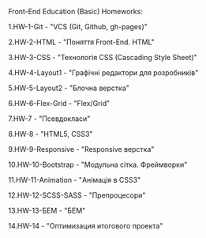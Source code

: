 Front-End Education (Basic)
Homeworks:

1.HW-1-Git - "VCS (Git, Github, gh-pages)"  

2.HW-2-HTML - "Поняття Front-End. HTML"  

3.HW-3-CSS - "Технологія CSS (Cascading Style Sheet)"  

4.HW-4-Layout1 - "Графічні редактори для розробників"  

5.HW-5-Layout2 - "Блочна верстка"

6.HW-6-Flex-Grid - "Flex/Grid"

7.HW-7 - "Псевдокласи"

8.HW-8 - "HTML5, CSS3"

9.HW-9-Responsive - "Responsive верстка"

10.HW-10-Bootstrap - "Модульна сітка. Фреймворки"

11.HW-11-Animation - "Анімація в CSS3"

12.HW-12-SCSS-SASS - "Препроцесори"

13.HW-13-БЕМ - "БЕМ"

14.HW-14 - "Оптимизация итогового проекта"
